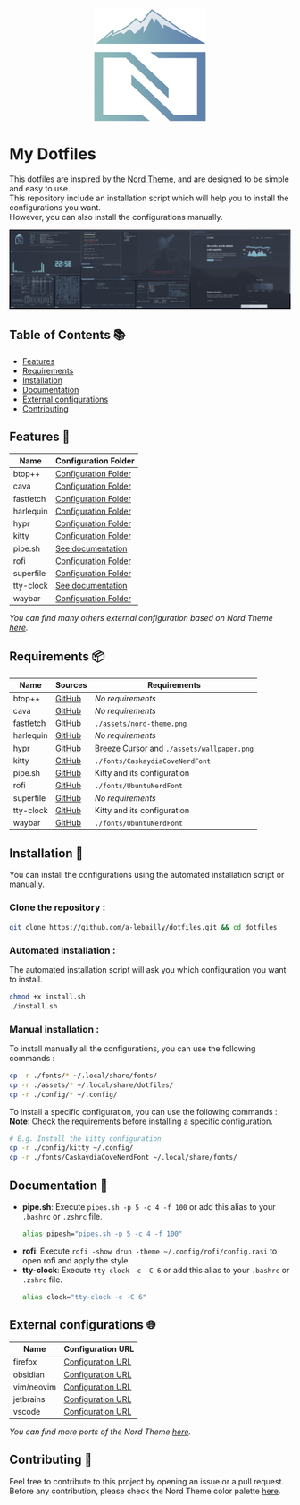 <div align="center">
  <img src="./assets/nord-theme-transparent.png" width="200" height="200">
</div>

# My Dotfiles

This dotfiles are inspired by the [Nord Theme](https://www.nordtheme.com/), and are designed to be simple and easy to use.  
This repository include an installation script which will help you to install the configurations you want.  
However, you can also install the configurations manually.

![Screenshot](./assets/screenshot.png)

## Table of Contents 📚
- [Features](#features-)
- [Requirements](#requirements-)
- [Installation](#installation-)
- [Documentation](#documentation-)
- [External configurations](#external-configurations-)
- [Contributing](#contributing-)

## Features 🎨

| **Name**  | **Configuration Folder**                                                                  |
|-----------|-------------------------------------------------------------------------------------------|
| btop++    | [Configuration Folder](https://github.com/a-lebailly/dotfiles/tree/main/config/btop)      |
| cava      | [Configuration Folder](https://github.com/a-lebailly/dotfiles/tree/main/config/cava)      |
| fastfetch | [Configuration Folder](https://github.com/a-lebailly/dotfiles/tree/main/config/fastfetch) |
| harlequin | [Configuration Folder](https://github.com/a-lebailly/dotfiles/tree/main/config/harlequin) |
| hypr      | [Configuration Folder](https://github.com/a-lebailly/dotfiles/tree/main/config/hypr)      |
| kitty     | [Configuration Folder](https://github.com/a-lebailly/dotfiles/tree/main/config/kitty)     |
| pipe.sh   | [See documentation](#documentation-)                                                      |
| rofi      | [Configuration Folder](https://github.com/a-lebailly/dotfiles/tree/main/config/rofi)      |
| superfile | [Configuration Folder](https://github.com/a-lebailly/dotfiles/tree/main/config/superfile) |
| tty-clock | [See documentation](#documentation-)                                                      |
| waybar    | [Configuration Folder](https://github.com/a-lebailly/dotfiles/tree/main/config/waybar)    |

*You can find many others external configuration based on Nord Theme [here](#external-configurations-).*

## Requirements 📦
| **Name**  | **Sources**                                          | **Requirements**                                                                                       |
|-----------|------------------------------------------------------|--------------------------------------------------------------------------------------------------------|
| btop++    | [GitHub](https://github.com/aristocratos/btop)       | *No requirements*                                                                                      |
| cava      | [GitHub](https://github.com/karlstav/cava)           | *No requirements*                                                                                      |
| fastfetch | [GitHub](https://github.com/fastfetch-cli/fastfetch) | `./assets/nord-theme.png`                                                                              |
| harlequin | [GitHub](https://github.com/tconbeer/harlequin)      | *No requirements*                                                                                      |
| hypr      | [GitHub](https://github.com/hyprwm/Hyprland)         | [Breeze Cursor](https://github.com/KDE/breeze/tree/master/cursors/Breeze) and `./assets/wallpaper.png` |
| kitty     | [GitHub](https://github.com/kovidgoyal/kitty)        | `./fonts/CaskaydiaCoveNerdFont`                                                                        |
| pipe.sh   | [GitHub](https://github.com/pipeseroni/pipes.sh)     | Kitty and its configuration                                                                            |
| rofi      | [GitHub](https://github.com/davatorium/rofi)         | `./fonts/UbuntuNerdFont`                                                                               |
| superfile | [GitHub](https://github.com/yorukot/superfile)       | *No requirements*                                                                                      |
| tty-clock | [GitHub](https://github.com/xorg62/tty-clock)        | Kitty and its configuration                                                                            |
| waybar    | [GitHub](https://github.com/Alexays/Waybar)          | `./fonts/UbuntuNerdFont`                                                                               |

## Installation 🚀
You can install the configurations using the automated installation script or manually.

### Clone the repository :
```bash
git clone https://github.com/a-lebailly/dotfiles.git && cd dotfiles
```

### Automated installation :  
The automated installation script will ask you which configuration you want to install.  
```bash
chmod +x install.sh
./install.sh
```

### Manual installation :  
To install manually all the configurations, you can use the following commands :
```bash
cp -r ./fonts/* ~/.local/share/fonts/
cp -r ./assets/* ~/.local/share/dotfiles/
cp -r ./config/* ~/.config/
```

To install a specific configuration, you can use the following commands :  
**Note**: Check the requirements before installing a specific configuration.
```bash 
# E.g. Install the kitty configuration
cp -r ./config/kitty ~/.config/
cp -r ./fonts/CaskaydiaCoveNerdFont ~/.local/share/fonts/
```

## Documentation 📖
- **pipe.sh**: Execute `pipes.sh -p 5 -c 4 -f 100` or add this alias to your `.bashrc` or `.zshrc` file.
   ```bash
   alias pipesh="pipes.sh -p 5 -c 4 -f 100"
   ```
- **rofi**: Execute `rofi -show drun -theme ~/.config/rofi/config.rasi` to open rofi and apply the style.
- **tty-clock**: Execute `tty-clock -c -C 6` or add this alias to your `.bashrc` or `.zshrc` file.
   ```bash
   alias clock="tty-clock -c -C 6"
   ```

## External configurations 🌐

| Name       | Configuration URL                                                              |
|------------|--------------------------------------------------------------------------------|
| firefox    | [Configuration URL](https://addons.mozilla.org/fr/firefox/addon/nord-firefox/) |
| obsidian   | [Configuration URL](https://github.com/insanum/obsidian_nord)                  |
| vim/neovim | [Configuration URL](https://github.com/nordtheme/vim)                          |
| jetbrains  | [Configuration URL](https://plugins.jetbrains.com/plugin/10321-nord)           |
| vscode     | [Configuration URL](https://github.com/nordtheme/visual-studio-code)           |

*You can find more ports of the Nord Theme [here](https://www.nordtheme.com/ports).*

## Contributing 🤝
Feel free to contribute to this project by opening an issue or a pull request.  
Before any contribution, please check the Nord Theme color palette [here](https://www.nordtheme.com/docs/colors-and-palettes).
